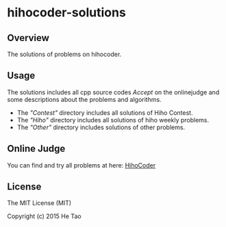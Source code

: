 hihocoder-solutions
===================

Overview
--------

The solutions of problems on hihocoder.

Usage
-----

The solutions includes all cpp source codes *Accept* on the onlinejudge and some descriptions about the problems and algorithms.

+ The *"Contest"* directory includes all solutions of Hiho Contest.
+ The *"Hiho"* directory includes all solutions of hiho weekly problems.
+ The *"Other"* directory includes solutions of other problems.

Online Judge
------------

You can find and try all problems at here: [HihoCoder](http://hihocoder.com/hiho "HihoCoder")

License
--------

The MIT License (MIT)

Copyright (c) 2015 He Tao

